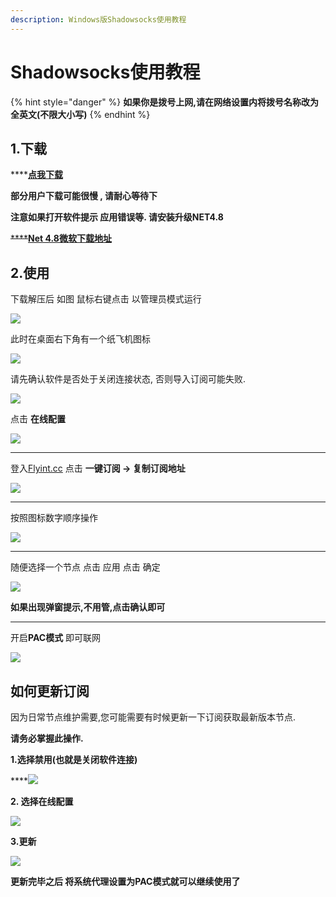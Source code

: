 ```yaml
---
description: Windows版Shadowsocks使用教程
---
```


# Shadowsocks使用教程

{% hint style="danger" %}
**如果你是拨号上网,请在网络设置内将拨号名称改为全英文(不限大小写)**
{% endhint %}

## 1.下载

****[**点我下载**](https://mirror.ghproxy.com/https://github.com/shadowsocks/shadowsocks-windows/releases/download/4.4.0.0/Shadowsocks-4.4.0.185.zip)

**部分用户下载可能很慢 , 请耐心等待下**

**注意如果打开软件提示 应用错误等. 请安装升级NET4.8**

~~****~~[**Net 4.8微软下载地址**](https://dotnet.microsoft.com/download/dotnet-framework/net48)

## 2.使用

下载解压后 如图 鼠标右键点击  以管理员模式运行

![](<../.gitbook/assets/image (55).png>)



此时在桌面右下角有一个纸飞机图标

![](<../.gitbook/assets/image (66).png>)

请先确认软件是否处于关闭连接状态, 否则导入订阅可能失败.

![](<../.gitbook/assets/image (60).png>)



点击 **在线配置**

****![](<../.gitbook/assets/image (64).png>)****

****

登入[Flyint.cc](https://www.flyint.cc)   点击 **一键订阅 -> 复制订阅地址**

****![](<../.gitbook/assets/image (53).png>)****

****

按照图标数字顺序操作

![](<../.gitbook/assets/image (67).png>)

****

随便选择一个节点  点击 应用 点击 确定&#x20;

![](<../.gitbook/assets/image (62).png>)

**如果出现弹窗提示,不用管,点击确认即可**

****

开启**PAC模式** 即可联网

![](<../.gitbook/assets/image (59).png>)

## 如何更新订阅 <a href="#howtoupdatesub" id="howtoupdatesub"></a>

因为日常节点维护需要,您可能需要有时候更新一下订阅获取最新版本节点.

**请务必掌握此操作.**

**1.选择禁用(也就是关闭软件连接)**

****![](<../.gitbook/assets/image (68).png>)

**2. 选择在线配置**

****![](<../.gitbook/assets/image (47).png>)****

**3.更新**

****![](<../.gitbook/assets/image (49).png>)****

**更新完毕之后 将系统代理设置为PAC模式就可以继续使用了**

